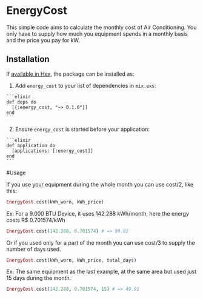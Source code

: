 # EnergyCost

This simple code aims to calculate the monthly cost of Air Conditioning.
You only have to supply how much you equipment spends in a monthly basis and the price you pay for kW.

## Installation

If [available in Hex](https://hex.pm/docs/publish), the package can be installed as:

  1. Add `energy_cost` to your list of dependencies in `mix.exs`:

    ```elixir
    def deps do
      [{:energy_cost, "~> 0.1.0"}]
    end
    ```

  2. Ensure `energy_cost` is started before your application:

    ```elixir
    def application do
      [applications: [:energy_cost]]
    end
    ```

#Usage

  If you use your equipment during the whole month you can use cost/2, like this:
  
  ```elixir
  EnergyCost.cost(kWh_worn, kWh_price)
  ```

Ex:
  For a 9.000 BTU Device, it uses 142.288 kWh/month, here the energy costs R$ 0.701574/kWh

  ```elixir
  EnergyCost.cost(142.288, 0.701574) # => 99.82
  ```

  Or if you used only for a part of the month you can use cost/3 to supply the number of days used.

  ```elixir
  EnergyCost.cost(kWh_worn, kWh_price, total_days)
  ```
Ex:
  The same equipment as the last example, at the same area but used just 15 days during the month.
  
  ```elixir
  EnergyCost.cost(142.288, 0.701574, 15) # => 49.91
  ```

